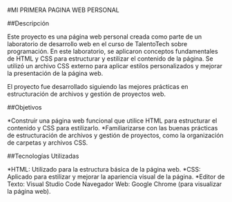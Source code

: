 #MI PRIMERA PAGINA WEB PERSONAL

##Descripción

Este proyecto es una página web personal creada como parte de un laboratorio de desarrollo web en el curso de TalentoTech sobre programación. En este laboratorio, se aplicaron conceptos fundamentales de HTML y CSS para estructurar y estilizar el contenido de la página. Se utilizó un archivo CSS externo para aplicar estilos personalizados y mejorar la presentación de la página web.

El proyecto fue desarrollado siguiendo las mejores prácticas en estructuración de archivos y gestión de proyectos web.

##Objetivos

*Construir una página web funcional que utilice HTML para estructurar el contenido y CSS para estilizarlo.
*Familiarizarse con las buenas prácticas de estructuración de archivos y gestión de proyectos, como la organización de carpetas y archivos CSS.

##Tecnologías Utilizadas

*HTML: Utilizado para la estructura básica de la página web.
*CSS: Aplicado para estilizar y mejorar la apariencia visual de la página.
*Editor de Texto: Visual Studio Code
Navegador Web: Google Chrome  (para visualizar la página web).
